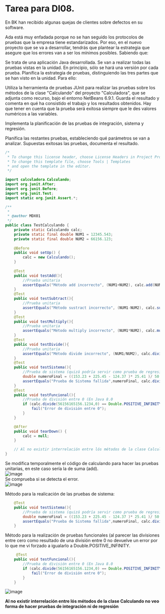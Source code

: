 # Tarea para DI08.

En BK han recibido algunas quejas de clientes sobre defectos en su software.

Ada está muy enfadada porque no se han seguido los protocolos de pruebas que la empresa tiene estandarizados. Por eso, en el nuevo proyecto que se va a desarrollar, tendrás que plantear la estrategia que asegure que los errores van a ser los mínimos posibles. Sabiendo que:

Se trata de una aplicación Java desarrollada.
Se van a realizar todas las pruebas vistas en la unidad.
En principio, sólo se hará una versión por cada prueba.
Planifica la estrategia de pruebas, distinguiendo las tres partes que se han visto en la unidad. Para ello:

Utiliza la herramienta de pruebas JUnit para realizar las pruebas sobre los métodos de la clase "Calculando" del proyecto "Calculadora", que se adjunta como recurso, bajo el entorno NetBeans 6.9.1. Guarda el resultado y comenta en qué ha consistido el trabajo y los resultados obtenidos. Hay que tener en cuenta que la prueba será exitosa siempre que le des valores numéricos a las variables. 

Implementa la planificación de las pruebas de integración, sistema y regresión.

Planifica las restantes pruebas, estableciendo qué parámetros se van a analizar.
Supuestas exitosas las pruebas, documenta el resultado.
```Java
/*
 * To change this license header, choose License Headers in Project Properties.
 * To change this template file, choose Tools | Templates
 * and open the template in the editor.
 */

import calculadora.Calculando;
import org.junit.After;
import org.junit.Before;
import org.junit.Test;
import static org.junit.Assert.*;

/**
 *
 * @author MDX01
 */
public class TestCalculando {
    private static Calculando calc;
    private static final double NUM1 = 12345.543;
    private static final double NUM2 = 66156.123;
    
    @Before
    public void setUp() {
        calc = new Calculando();
    }
    
    @Test
    public void testAdd(){
        //Prueba unitaria
        assertEquals("Método add incorrecto", (NUM1+NUM2), calc.add(NUM1, NUM2),0.0001);
    }
    @Test
    public void testSubtract(){
        //Prueba unitaria
        assertEquals("Método sustract incorrecto", (NUM1-NUM2), calc.subtract(NUM1, NUM2),0.0001);
    }
    @Test
    public void testMultiply(){
        //Prueba unitaria
        assertEquals("Método multiply incorrecto", (NUM1*NUM2), calc.multiply(NUM1, NUM2),0.0001);
    }
    @Test
    public void testDivide(){
        //Prueba unitaria
        assertEquals("Método divide incorrecto", (NUM1/NUM2), calc.divide(NUM1, NUM2),0.0001);
    }
    @Test
    public void testSistema(){
        //Prueba de sistema (quizá podría servir como prueba de regresión)
        double numeroFinal = ((153.23 + 225.45 - 124.37 )* 25.41 )/ 50.43;
        assertEquals("Prueba de Sistema fallida",numeroFinal, calc.divide(calc.multiply(calc.subtract(calc.add(153.23, 225.45),124.37),25.41),50.43),0.0001);
    }
    @Test
    public void testFuncional(){
        //Prueba de división entre 0 (En Java 8.0 
        if (calc.divide(56156165156.1234,0) == Double.POSITIVE_INFINITY){
            fail("Error de división entre 0");
        }
    }

    @After
    public void tearDown() {
        calc = null;
    }

    // Al no existir interrelación entre lós métodos de la clase Calculando no veo forma de hacer pruebas de integración ni de regresión
}
```
Se modifica temporalmente el código de calculando para hacer las pruebas unitarias, en este caso sería la de suma (add).  
![image](https://user-images.githubusercontent.com/44543081/58162046-b45b0480-7c81-11e9-8f84-c17fddea19b3.png)  
Se comprueba si se detecta el error.  
![image](https://user-images.githubusercontent.com/44543081/58162177-f08e6500-7c81-11e9-925f-422551968410.png)  

Método para la realicación de las pruebas de sistema: 
```Java
    @Test
    public void testSistema(){
        //Prueba de sistema (quizá podría servir como prueba de regresión)
        double numeroFinal = ((153.23 + 225.45 - 124.37 )* 25.41 )/ 50.43;
        assertEquals("Prueba de Sistema fallida",numeroFinal, calc.divide(calc.multiply(calc.subtract(calc.add(153.23, 225.45),124.37),25.41),50.43),0.0001);
    }
```  
Método para la realización de pruebas funcionales (al parecer las divisiones entre cero como resultado de una división entre 0 no devuelve un error por lo que me vi forzado a igualarlo a Double.POSITIVE_INFINITY.  
```Java
     @Test
    public void testFuncional(){
        //Prueba de división entre 0 (En Java 8.0 
        if (calc.divide(56156165156.1234,0) == Double.POSITIVE_INFINITY){
            fail("Error de división entre 0");
        }
    }
```  
![image](https://user-images.githubusercontent.com/44543081/58162996-7a8afd80-7c83-11e9-8d9d-48bfed1817ed.png)  
  
 **Al no existir interrelación entre lós métodos de la clase Calculando no veo forma de hacer pruebas de integración ni de regresión**


